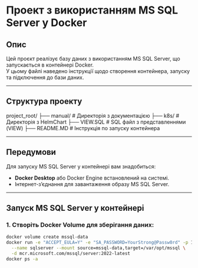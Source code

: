 # Проект з використанням MS SQL Server у Docker

##  Опис
Цей проєкт реалізує базу даних з використанням MS SQL Server, що запускається в контейнері Docker.  
У цьому файлі наведено інструкції щодо створення контейнера, запуску та підключення до бази даних.  

---

##  Структура проекту
project_root/
├── manual/ # Директорія з документацією
├── k8s/ # Директорія з HelmChart
├── VIEW.SQL # SQL файл з представленнями (VIEW)
├── README.MD # Інструкція по запуску контейнера

---

##  Передумови
Для запуску MS SQL Server у контейнері вам знадобиться:
- **Docker Desktop** або Docker Engine встановлений на системі.
- Інтернет-з’єднання для завантаження образу MS SQL Server.  

---

## Запуск MS SQL Server у контейнері

### 1. Створіть Docker Volume для зберігання даних:
```bash
docker volume create mssql-data
docker run -e "ACCEPT_EULA=Y" -e "SA_PASSWORD=YourStrong@Passw0rd" -p 1433:1433 \
  --name sqlserver --mount source=mssql-data,target=/var/opt/mssql \
  -d mcr.microsoft.com/mssql/server:2022-latest
docker ps -a
